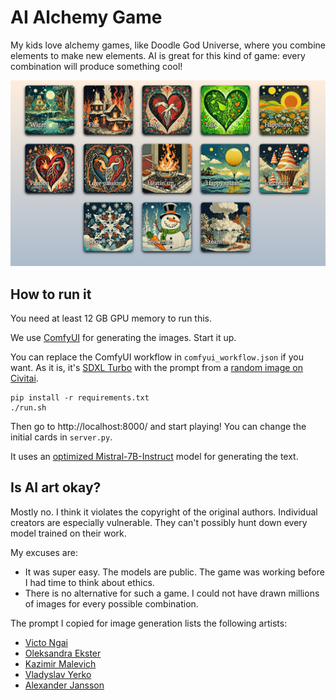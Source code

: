 # AI Alchemy Game

My kids love alchemy games, like Doodle God Universe, where you combine elements to make new elements.
AI is great for this kind of game: every combination will produce something cool!

![Screenshot](screenshot.jpg)

## How to run it

You need at least 12 GB GPU memory to run this.

We use [ComfyUI](https://github.com/comfyanonymous/ComfyUI) for generating the images. Start it up.

You can replace the ComfyUI workflow in `comfyui_workflow.json` if you want.
As it is, it's [SDXL Turbo](https://stability.ai/news/stability-ai-sdxl-turbo)
with the prompt from a [random image on Civitai](https://civitai.com/images/4027144).

```
pip install -r requirements.txt
./run.sh
```

Then go to http://localhost:8000/ and start playing! You can change the initial cards in `server.py`.

It uses an [optimized Mistral-7B-Instruct](https://huggingface.co/Praise2112/Mistral-7B-Instruct-v0.1-int8-ct2)
model for generating the text.

## Is AI art okay?

Mostly no. I think it violates the copyright of the original authors.
Individual creators are especially vulnerable. They can't possibly hunt down every model trained on their work.

My excuses are:
- It was super easy. The models are public. The game was working before I had time to think about ethics.
- There is no alternative for such a game. I could not have drawn millions of images for every possible combination.

The prompt I copied for image generation lists the following artists:
- [Victo Ngai](https://victo-ngai.com/)
- [Oleksandra Ekster](https://en.wikipedia.org/wiki/Aleksandra_Ekster)
- [Kazimir Malevich](https://en.wikipedia.org/wiki/Kazimir_Malevich)
- [Vladyslav Yerko](https://www.facebook.com/p/Vladyslav-Yerko-100063774308016/)
- [Alexander Jansson](https://alexanderjansson.com/)
